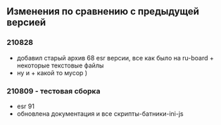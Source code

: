 ## Изменения по сравнению с предыдущей версией
  
### 210828
  
* добавил старый архив 68 esr версии, все как было на ru-board + некоторые текстовые файлы
* ну и + какой то мусор )

### 210809 - тестовая сборка
  
* esr 91
* обновлена документация и все скрипты-батники-ini-js

